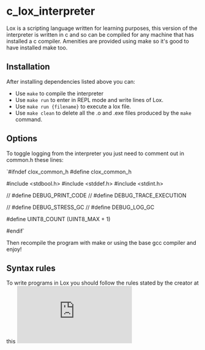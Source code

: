 # c_lox_interpreter

Lox is a scripting language written for learning purposes, this version of the interpreter is written in c and so can be compiled for any machine that has installed a c compiler.
Amenities are provided using make so it's good to have installed make too.

## Installation

After installing dependencies listed above you can:

- Use `make` to compile the interpreter
- Use `make run` to enter in REPL mode and write lines of Lox.
- Use `make run {filename}` to execute a lox file.
- Use `make clean` to delete all the .o and .exe files produced by the `make` command.

## Options

To toggle logging from the interpreter you just need to comment out in common.h these lines:

`#ifndef clox_common_h
#define clox_common_h

#include <stdbool.h>
#include <stddef.h>
#include <stdint.h>

// #define DEBUG_PRINT_CODE
// #define DEBUG_TRACE_EXECUTION

// #define DEBUG_STRESS_GC
// #define DEBUG_LOG_GC

#define UINT8_COUNT (UINT8_MAX + 1)

#endif`

Then recompile the program with make or using the base gcc compiler and enjoy!

## Syntax rules

To write programs in Lox you should follow the rules stated by the creator at this ![link](https://www.craftinginterpreters.com/appendix-i.html)